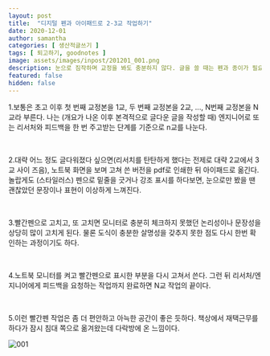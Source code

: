 ```yaml
---
layout: post
title:  "디지털 펜과 아이패드로 2-3교 작업하기"
date: 2020-12-01
author: samantha
categories: [ 생산적글쓰기 ]
tags: [ 퇴고하기, goodnotes ]
image: assets/images/inpost/201201_001.png
description: 눈으로 짐작하며 교정을 봐도 충분하지 않다. 글을 쓸 때는 펜과 종이가 필요하다. 요즘 디지털 시대에는 아이패드와 노트 앱이면 모든 준비 끝.
featured: false
hidden: false
---
```


1.보통은 초고 이후 첫 번째 교정본을 1교, 두 번째 교정본을 2교, ..., N번째 교정본을 N교라 부른다. 나는 (개요가 나온 이후 본격적으로 글다운 글을 작성할 때) 엔지니어로 또는 리서처와 피드백을 한 번 주고받는 단계를 기준으로 n교를 나눈다.

<br/>

2.대략 어느 정도 글다워졌다 싶으면(리서치를 탄탄하게 했다는 전제로 대략 2교에서 3교 사이 즈음), 노트북 화면을 보며 고쳐 쓴 버전을 pdf로 인쇄한 뒤 아이패드로 옮긴다. 놀랍게도 (스타일러스) 펜으로 밑줄을 긋거나 강조 표시를 하다보면, 눈으로만 봤을 땐 괜찮았던 문장이나 표현이 이상하게 느껴진다.

<br/>

3.빨간펜으로 고치고, 또 고치면 모니터로 충분히 체크하지 못했던 논리성이나 문장성을 상당히 많이 고치게 된다. 물론 도식이 충분한 살명성을 갖추지 못한 점도 다시 한번 확인하는 과정이기도 하다.

<br/>

4.노트북 모니터를 켜고 빨간펜으로 표시한 부분을 다시 고쳐서 쓴다. 그런 뒤 리서처/엔지니어에게 피드백을 요청하는 작업까지 완료하면 N교 작업의 끝이다.

<br/>

5.이런 빨간펜 작업은 좀 더 편안하고 아늑한 공간이 좋은 듯하다. 책상에서 재택근무를 하다가 잠시 침대 쪽으로 옮겨왔는데 다락방에 온 느낌이다.

![001](https://github.com/samantha-writer/blog/blob/master/assets/images/inpost/201201_001.png?raw=true)

<br/>
